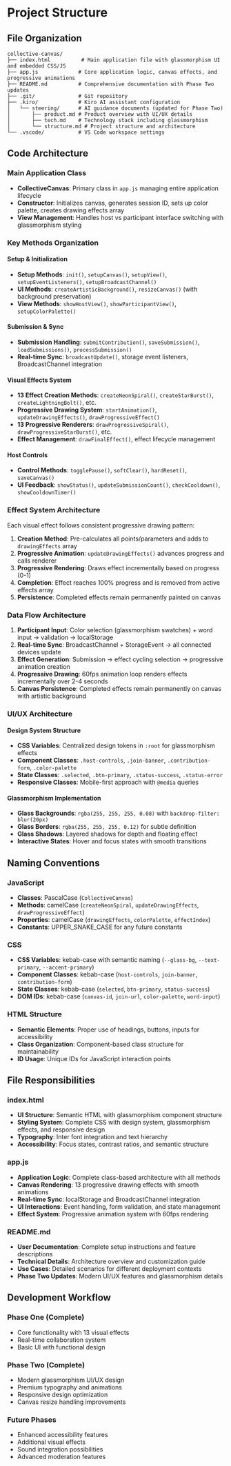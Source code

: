 # Project Structure

## File Organization

```text
collective-canvas/
├── index.html          # Main application file with glassmorphism UI and embedded CSS/JS
├── app.js             # Core application logic, canvas effects, and progressive animations
├── README.md          # Comprehensive documentation with Phase Two updates
├── .git/              # Git repository
├── .kiro/             # Kiro AI assistant configuration
│   └── steering/      # AI guidance documents (updated for Phase Two)
│       ├── product.md # Product overview with UI/UX details
│       ├── tech.md    # Technology stack including glassmorphism
│       └── structure.md # Project structure and architecture
└── .vscode/           # VS Code workspace settings
```

## Code Architecture

### Main Application Class

- **CollectiveCanvas**: Primary class in `app.js` managing entire application lifecycle
- **Constructor**: Initializes canvas, generates session ID, sets up color palette, creates drawing effects array
- **View Management**: Handles host vs participant interface switching with glassmorphism styling

### Key Methods Organization

#### Setup & Initialization

- **Setup Methods**: `init()`, `setupCanvas()`, `setupView()`, `setupEventListeners()`, `setupBroadcastChannel()`
- **UI Methods**: `createArtisticBackground()`, `resizeCanvas()` (with background preservation)
- **View Methods**: `showHostView()`, `showParticipantView()`, `setupColorPalette()`

#### Submission & Sync

- **Submission Handling**: `submitContribution()`, `saveSubmission()`, `loadSubmissions()`, `processSubmission()`
- **Real-time Sync**: `broadcastUpdate()`, storage event listeners, BroadcastChannel integration

#### Visual Effects System

- **13 Effect Creation Methods**: `createNeonSpiral()`, `createStarBurst()`, `createLightningBolt()`, etc.
- **Progressive Drawing System**: `startAnimation()`, `updateDrawingEffects()`, `drawProgressiveEffect()`
- **13 Progressive Renderers**: `drawProgressiveSpiral()`, `drawProgressiveStarBurst()`, etc.
- **Effect Management**: `drawFinalEffect()`, effect lifecycle management

#### Host Controls

- **Control Methods**: `togglePause()`, `softClear()`, `hardReset()`, `saveCanvas()`
- **UI Feedback**: `showStatus()`, `updateSubmissionCount()`, `checkCooldown()`, `showCooldownTimer()`

### Effect System Architecture

Each visual effect follows consistent progressive drawing pattern:

1. **Creation Method**: Pre-calculates all points/parameters and adds to `drawingEffects` array
2. **Progressive Animation**: `updateDrawingEffects()` advances progress and calls renderer
3. **Progressive Rendering**: Draws effect incrementally based on progress (0-1)
4. **Completion**: Effect reaches 100% progress and is removed from active effects array
5. **Persistence**: Completed effects remain permanently painted on canvas

### Data Flow Architecture

1. **Participant Input**: Color selection (glassmorphism swatches) + word input → validation → localStorage
2. **Real-time Sync**: BroadcastChannel + StorageEvent → all connected devices update
3. **Effect Generation**: Submission → effect cycling selection → progressive animation creation
4. **Progressive Drawing**: 60fps animation loop renders effects incrementally over 2-4 seconds
5. **Canvas Persistence**: Completed effects remain permanently on canvas with artistic background

### UI/UX Architecture

#### Design System Structure

- **CSS Variables**: Centralized design tokens in `:root` for glassmorphism effects
- **Component Classes**: `.host-controls`, `.join-banner`, `.contribution-form`, `.color-palette`
- **State Classes**: `.selected`, `.btn-primary`, `.status-success`, `.status-error`
- **Responsive Classes**: Mobile-first approach with `@media` queries

#### Glassmorphism Implementation

- **Glass Backgrounds**: `rgba(255, 255, 255, 0.08)` with `backdrop-filter: blur(20px)`
- **Glass Borders**: `rgba(255, 255, 255, 0.12)` for subtle definition
- **Glass Shadows**: Layered shadows for depth and floating effect
- **Interactive States**: Hover and focus states with smooth transitions

## Naming Conventions

### JavaScript

- **Classes**: PascalCase (`CollectiveCanvas`)
- **Methods**: camelCase (`createNeonSpiral`, `updateDrawingEffects`, `drawProgressiveEffect`)
- **Properties**: camelCase (`drawingEffects`, `colorPalette`, `effectIndex`)
- **Constants**: UPPER_SNAKE_CASE for any future constants

### CSS

- **CSS Variables**: kebab-case with semantic naming (`--glass-bg`, `--text-primary`, `--accent-primary`)
- **Component Classes**: kebab-case (`host-controls`, `join-banner`, `contribution-form`)
- **State Classes**: kebab-case (`selected`, `btn-primary`, `status-success`)
- **DOM IDs**: kebab-case (`canvas-id`, `join-url`, `color-palette`, `word-input`)

### HTML Structure

- **Semantic Elements**: Proper use of headings, buttons, inputs for accessibility
- **Class Organization**: Component-based class structure for maintainability
- **ID Usage**: Unique IDs for JavaScript interaction points

## File Responsibilities

### index.html

- **UI Structure**: Semantic HTML with glassmorphism component structure
- **Styling System**: Complete CSS with design system, glassmorphism effects, and responsive design
- **Typography**: Inter font integration and text hierarchy
- **Accessibility**: Focus states, contrast ratios, and semantic structure

### app.js

- **Application Logic**: Complete class-based architecture with all methods
- **Canvas Rendering**: 13 progressive drawing effects with smooth animations
- **Real-time Sync**: localStorage and BroadcastChannel integration
- **UI Interactions**: Event handling, form validation, and state management
- **Effect System**: Progressive animation system with 60fps rendering

### README.md

- **User Documentation**: Complete setup instructions and feature descriptions
- **Technical Details**: Architecture overview and customization guide
- **Use Cases**: Detailed scenarios for different deployment contexts
- **Phase Two Updates**: Modern UI/UX features and glassmorphism details

## Development Workflow

### Phase One (Complete)

- Core functionality with 13 visual effects
- Real-time collaboration system
- Basic UI with functional design

### Phase Two (Complete)

- Modern glassmorphism UI/UX design
- Premium typography and animations
- Responsive design optimization
- Canvas resize handling improvements

### Future Phases

- Enhanced accessibility features
- Additional visual effects
- Sound integration possibilities
- Advanced moderation features
